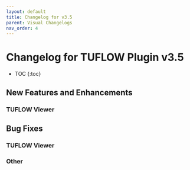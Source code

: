 ```yaml
---
layout: default
title: Changelog for v3.5
parent: Visual Changelogs
nav_order: 4
---
```


# Changelog for TUFLOW Plugin v3.5

* TOC
{:toc}

## New Features and Enhancements

### TUFLOW Viewer

## Bug Fixes

### TUFLOW Viewer

### Other
